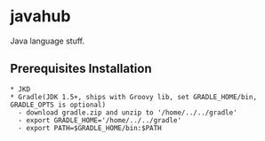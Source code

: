 javahub
=======

Java language stuff. 
 
 



  ## Prerequisites Installation 

    * JKD
    * Gradle(JDK 1.5+, ships with Groovy lib, set GRADLE_HOME/bin, GRADLE_OPTS is optional)
      - download gradle.zip and unzip to '/home/../../gradle'
      - export GRADLE_HOME='/home/../../gradle'
      - export PATH=$GRADLE_HOME/bin:$PATH
    


